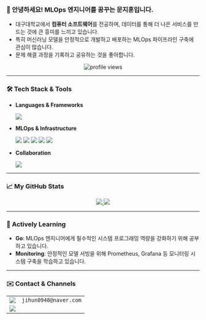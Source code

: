 ### 👋 안녕하세요! MLOps 엔지니어를 꿈꾸는 문지훈입니다.

- 대구대학교에서 **컴퓨터 소프트웨어**를 전공하며, 데이터를 통해 더 나은 서비스를 만드는 것에 큰 흥미를 느끼고 있습니다.
- 특히 머신러닝 모델을 안정적으로 개발하고 배포하는 MLOps 파이프라인 구축에 관심이 많습니다.
- 문제 해결 과정을 기록하고 공유하는 것을 좋아합니다.

<p align="center"> 
  <img src="https://komarev.com/ghpvc/?username=jihun-moon&label=Profile%20Views&color=brightgreen&style=flat-square" alt="profile views"/>
</p>

---

### 🛠️ Tech Stack & Tools

* **Languages & Frameworks**
    <p>
      <img src="https://img.shields.io/badge/Python-3776AB?style=for-the-badge&logo=Python&logoColor=white"/>
    </p>
* **MLOps & Infrastructure**
    <p>
      <img src="https://img.shields.io/badge/Docker-2496ED?style=for-the-badge&logo=Docker&logoColor=white"/>
      <img src="https://img.shields.io/badge/Kubernetes-326CE5?style=for-the-badge&logo=Kubernetes&logoColor=white"/>
      <img src="https://img.shields.io/badge/Amazon_AWS-232F3E?style=for-the-badge&logo=Amazon-AWS&logoColor=white"/>
      <img src="https://img.shields.io/badge/GitHub_Actions-2088FF?style=for-the-badge&logo=GitHub-Actions&logoColor=white"/>
      <img src="https://img.shields.io/badge/Terraform-7B42BC?style=for-the-badge&logo=Terraform&logoColor=white"/>
    </p>
* **Collaboration**
    <p>
      <img src="https://img.shields.io/badge/Notion-000000?style=for-the-badge&logo=notion&logoColor=white"/>
    </p>

---

### 📈 My GitHub Stats
<p align="center">
  <a href="https://github.com/anuraghazra/github-readme-stats">
    <img src="https://github-readme-stats.vercel.app/api?username=jihun-moon&show_icons=true&theme=radical&rank_icon=github" />
  </a>
  <a href="https://github.com/anuraghazra/github-readme-stats">
    <img src="https://github-readme-stats.vercel.app/api/top-langs/?username=jihun-moon&layout=compact&theme=radical" />
  </a>
</p>

---

### 🌱 Actively Learning

- **Go**: MLOps 엔지니어에게 필수적인 시스템 프로그래밍 역량을 강화하기 위해 공부하고 있습니다.
- **Monitoring**: 안정적인 모델 서빙을 위해 Prometheus, Grafana 등 모니터링 시스템 구축을 학습하고 있습니다.

---

### ✉️ Contact & Channels

<table>
  <tr>
    <td>
      <a href="mailto:jihun0948@naver.com">
        <img src="https://img.shields.io/badge/Email-03C75A?style=for-the-badge&logo=naver&logoColor=white"/>
      </a>
    </td>
    <td>
      <code>jihun0948@naver.com</code>
    </td>
  </tr>
  <tr>
    <td>
      <a href="https://www.notion.so/26d72d9f979f8097a1c1d6585ec7feec">
        <img src="https://img.shields.io/badge/Portfolio-FFFFFF?style=for-the-badge&logo=Notion&logoColor=black"/>
      </a>
    </td>
    <td>
      </td>
  </tr>
</table>
